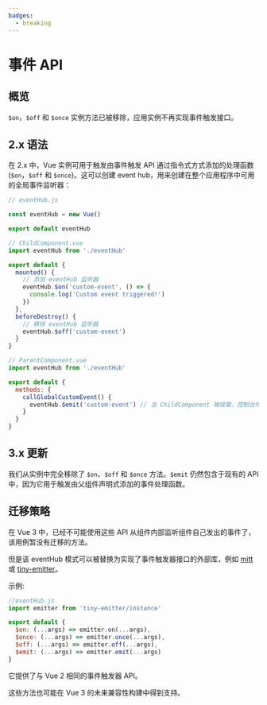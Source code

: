 ```yaml
---
badges:
  - breaking
---
```


# 事件 API <MigrationBadges :badges="$frontmatter.badges" />

## 概览

`$on`，`$off` 和 `$once` 实例方法已被移除，应用实例不再实现事件触发接口。

## 2.x 语法

在 2.x 中，Vue 实例可用于触发由事件触发 API 通过指令式方式添加的处理函数 (`$on`，`$off` 和 `$once`)。这可以创建 event hub，用来创建在整个应用程序中可用的全局事件监听器：

```js
// eventHub.js

const eventHub = new Vue()

export default eventHub
```

```js
// ChildComponent.vue
import eventHub from './eventHub'

export default {
  mounted() {
    // 添加 eventHub 监听器
    eventHub.$on('custom-event', () => {
      console.log('Custom event triggered!')
    })
  },
  beforeDestroy() {
    // 移除 eventHub 监听器
    eventHub.$off('custom-event')
  }
}
```

```js
// ParentComponent.vue
import eventHub from './eventHub'

export default {
  methods: {
    callGlobalCustomEvent() {
      eventHub.$emit('custom-event') // 当 ChildComponent 被挂载，控制台中将显示一条消息
    }
  }
}
```

## 3.x 更新

我们从实例中完全移除了 `$on`、`$off` 和 `$once` 方法。`$emit` 仍然包含于现有的 API 中，因为它用于触发由父组件声明式添加的事件处理函数。

## 迁移策略

在 Vue 3 中，已经不可能使用这些 API 从组件内部监听组件自己发出的事件了，该用例暂没有迁移的方法。

但是该 eventHub 模式可以被替换为实现了事件触发器接口的外部库，例如 [mitt](https://github.com/developit/mitt) 或 [tiny-emitter](https://github.com/scottcorgan/tiny-emitter)。

示例:

```js
//eventHub.js
import emitter from 'tiny-emitter/instance'

export default {
  $on: (...args) => emitter.on(...args),
  $once: (...args) => emitter.once(...args),
  $off: (...args) => emitter.off(...args),
  $emit: (...args) => emitter.emit(...args)
}
```

它提供了与 Vue 2 相同的事件触发器 API。

这些方法也可能在 Vue 3 的未来兼容性构建中得到支持。
